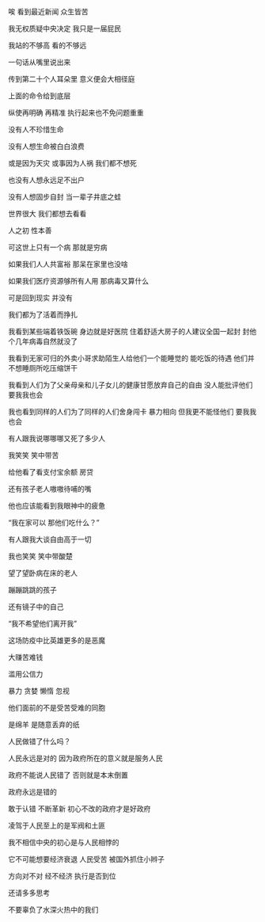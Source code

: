 



唉 看到最近新闻 众生皆苦

我无权质疑中央决定 我只是一届屁民

我站的不够高 看的不够远

  


一句话从嘴里说出来

传到第二十个人耳朵里 意义便会大相径庭

上面的命令给到底层

纵使再明确 再精准 执行起来也不免问题重重

  


没有人不珍惜生命

没有人想生命被白白浪费

或是因为天灾 或事因为人祸 我们都不想死

  


也没有人想永远足不出户

没有人想固步自封 当一辈子井底之蛙

世界很大 我们都想去看看

  


人之初 性本善

可这世上只有一个病 那就是穷病

如果我们人人共富裕 那呆在家里也没啥

如果我们医疗资源够所有人用 那病毒又算什么

可是回到现实 并没有

我们都为了活着而挣扎

  


我看到某些端着铁饭碗 身边就是好医院 住着舒适大房子的人建议全国一起封 封他个几年病毒自然就没了

我看到无家可归的外卖小哥求助陌生人给他们一个能睡觉的 能吃饭的待遇 他们并不想睡厕所吃压缩饼干

我看到人们为了父亲母亲和儿子女儿的健康甘愿放弃自己的自由 没人能批评他们 要我我也会

我也看到同样的人们为了同样的人们舍身闯卡 暴力相向 但我更不能怪他们 要我我也会

  


有人跟我说哪哪哪又死了多少人

我笑笑 笑中带苦

给他看了看支付宝余额 房贷 

还有孩子老人嗷嗷待哺的嘴

他也应该能看到我眼神中的疲惫

“我在家可以 那他们吃什么？”

  


有人跟我大谈自由高于一切

我也笑笑 笑中带酸楚

望了望卧病在床的老人

蹦蹦跳跳的孩子

还有镜子中的自己

“我不希望他们离开我”

  


这场防疫中比英雄更多的是恶魔

大赚苦难钱

滥用公信力

暴力 贪婪 懒惰 忽视

他们面前的不是受苦受难的同胞

是绵羊 是随意丢弃的纸

  


人民做错了什么吗？

人民永远是对的 因为政府所在的意义就是服务人民

政府不能说人民错了 否则就是本末倒置

政府永远是错的

敢于认错 不断革新 初心不改的政府才是好政府

凌驾于人民至上的是军阀和土匪

  


我不相信中央的初心是与人民相悖的

它不可能想要经济衰退 人民受苦 被国外抓住小辫子

方向对不对 经不经济 执行是否到位

还请多多思考

不要辜负了水深火热中的我们





